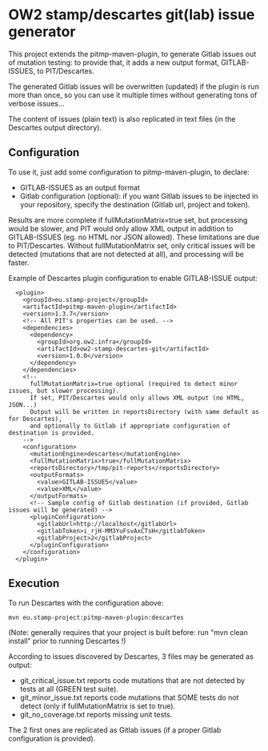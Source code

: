 # OW2 stamp/descartes git(lab) issue generator

This project extends the pitmp-maven-plugin, to generate Gitlab issues out of mutation testing:
to provide that, it adds a new output format, GITLAB-ISSUES, to PIT/Descartes.

The generated Gitlab issues will be overwritten (updated) if the plugin is run more than once,
so you can use it multiple times without generating tons of verbose issues...

The content of issues (plain text) is also replicated in text files (in the Descartes output directory).

## Configuration

To use it, just add some configuration to pitmp-maven-plugin, to declare:
- GITLAB-ISSUES as an output format
- Gitlab configuration (optional): if you want Gitlab issues to be injected in your repository, specify the destination
(Gitlab url, project and token).

Results are more complete if fullMutationMatrix=true set, but processing would be slower, and PIT would only allow XML output in addition to GITLAB-ISSUES
(eg. no HTML nor JSON allowed). These limitations are due to PIT/Descartes.
Without fullMutationMatrix set, only critical issues will be detected (mutations that are not detected at all), and processing will be faster.

Example of Descartes plugin configuration to enable GITLAB-ISSUE output:

```
  <plugin>
    <groupId>eu.stamp-project</groupId>
    <artifactId>pitmp-maven-plugin</artifactId>
    <version>1.3.7</version>
    <!-- All PIT's properties can be used. -->
    <dependencies>
      <dependency>
        <groupId>org.ow2.infra</groupId>
        <artifactId>ow2-stamp-descartes-git</artifactId>
        <version>1.0.0</version>
      </dependency>
    </dependencies>
    <!--
      fullMutationMatrix=true optional (required to detect minor issues, but slower processing).
      If set, PIT/Descartes would only allows XML output (no HTML, JSON...)
      Output will be written in reportsDirectory (with same default as for Descartes),
      and optionally to Gitlab if appropriate configuration of destination is provided.
    -->
    <configuration>
      <mutationEngine>descartes</mutationEngine>
      <fullMutationMatrix>true</fullMutationMatrix>
      <reportsDirectory>/tmp/pit-reports</reportsDirectory>
      <outputFormats>
        <value>GITLAB-ISSUES</value>
        <value>XML</value>
      </outputFormats>
      <!-- Sample config of Gitlab destination (if provided, Gitlab issues will be generated) -->
      <pluginConfiguration>
        <gitlabUrl>http://localhost</gitlabUrl>
        <gitlabToken>i_rjH-MM3YuFsvAxCTsH</gitlabToken>
        <gitlabProject>2</gitlabProject>
      </pluginConfiguration>
    </configuration>
  </plugin>
```

## Execution

To run Descartes with the configuration above:

```
mvn eu.stamp-project:pitmp-maven-plugin:descartes
```
(Note: generally requires that your project is built before: run "mvn clean install" prior to running Descartes !)

According to issues discovered by Descartes, 3 files may be generated as output:
- git_critical_issue.txt reports code mutations that are not detected by tests at all (GREEN test suite).
- git_minor_issue.txt reports code mutations that SOME tests do not detect (only if fullMutationMatrix is set to true).
- git_no_coverage.txt reports missing unit tests.

The 2 first ones are replicated as Gitlab issues (if a proper Gitlab configuration is provided).

